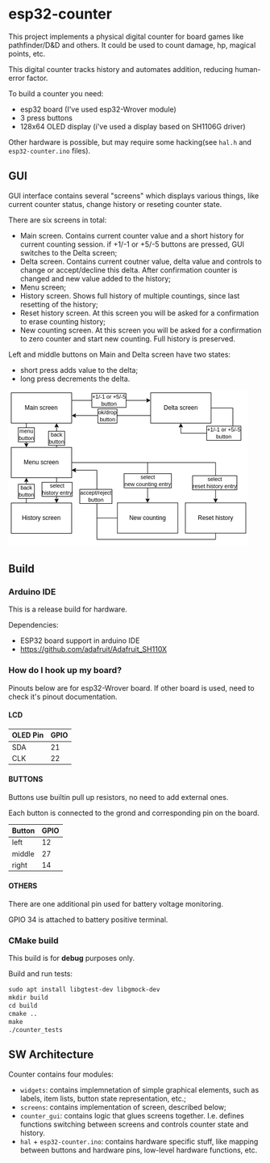 # esp32-counter

This project implements a physical digital counter for board games like pathfinder/D&D and others.
It could be used to count damage, hp, magical points, etc.

This digital counter tracks history and automates addition, reducing human-error factor.

To build a counter you need:
- esp32 board (I've used esp32-Wrover module)
- 3 press buttons
- 128x64 OLED display (i've used a display based on SH1106G driver)

Other hardware is possible, but may require some hacking(see `hal.h` and `esp32-counter.ino` files).

## GUI

GUI interface contains several "screens" which displays various things, like current counter status, change history or reseting counter state.

There are six screens in total:

- Main screen. Contains current counter value and a short history for current counting session. if +1/-1 or +5/-5 buttons are pressed, GUI switches to the Delta screen;
- Delta screen. Contains current coutner value, delta value and controls to change or accept/decline this delta. After confirmation counter is changed and new value added to the history;
- Menu screen;
- History screen. Shows full history of multiple countings, since last resetting of the history;
- Reset history screen. At this screen you will be asked for a confirmation to erase counting history;
- New counting screen. At this screen you will be asked for a confirmation to zero counter and start new counting. Full history is preserved.

Left and middle buttons on Main and Delta screen have two states:

- short press adds value to the delta;
- long press decrements the delta.

![screen diagram](img/screen_diagram.png)

## Build

### Arduino IDE

This is a release build for hardware.

Dependencies:
- ESP32 board support in arduino IDE
- https://github.com/adafruit/Adafruit_SH110X

### How do I hook up my board?

Pinouts below are for esp32-Wrover board.
If other board is used, need to check it's pinout documentation.

#### LCD

| OLED Pin | GPIO |
| -------- | ---- |
| SDA      |  21  |
| CLK      |  22  |

#### BUTTONS

Buttons use builtin pull up resistors, no need to add external ones.

Each button is connected to the grond and corresponding pin on the board.

| Button | GPIO |
| ------ | ---- |
| left   |  12  |
| middle |  27  |
| right  |  14  |

#### OTHERS

There are one additional pin used for battery voltage monitoring.

GPIO 34 is attached to battery positive terminal.

### CMake build

This build is for **debug** purposes only.

Build and run tests:

```
sudo apt install libgtest-dev libgmock-dev
mkdir build
cd build
cmake ..
make
./counter_tests
```

## SW Architecture

Counter contains four modules:

- `widgets`: contains implemnetation of simple graphical elements, such as labels, item lists, button state representation, etc.;
- `screens`: contains implementation of screen, described below;
- `counter_gui`: contains logic that glues screens together. I.e. defines functions switching between screens and controls counter state and history.
- `hal` + `esp32-counter.ino`: contains hardware specific stuff, like mapping between buttons and hardware pins, low-level hardware functions, etc.
